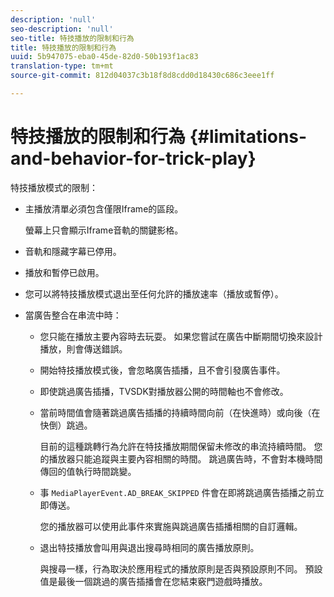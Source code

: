 ```yaml
---
description: 'null'
seo-description: 'null'
seo-title: 特技播放的限制和行為
title: 特技播放的限制和行為
uuid: 5b947075-eba0-45de-82d0-50b193f1ac83
translation-type: tm+mt
source-git-commit: 812d04037c3b18f8d8cdd0d18430c686c3eee1ff

---
```



# 特技播放的限制和行為 {#limitations-and-behavior-for-trick-play}

<!--<a id="section_2BC43539C5C142E085D06A7E35C76726"></a>-->

特技播放模式的限制：

* 主播放清單必須包含僅限Iframe的區段。

   螢幕上只會顯示Iframe音軌的關鍵影格。
* 音軌和隱藏字幕已停用。
* 播放和暫停已啟用。
* 您可以將特技播放模式退出至任何允許的播放速率（播放或暫停）。
* 當廣告整合在串流中時：

   * 您只能在播放主要內容時去玩耍。 如果您嘗試在廣告中斷期間切換來設計播放，則會傳送錯誤。
   * 開始特技播放模式後，會忽略廣告插播，且不會引發廣告事件。
   * 即使跳過廣告插播，TVSDK對播放器公開的時間軸也不會修改。
   * 當前時間值會隨著跳過廣告插播的持續時間向前（在快進時）或向後（在快倒）跳過。

      目前的這種跳轉行為允許在特技播放期間保留未修改的串流持續時間。 您的播放器只能追蹤與主要內容相關的時間。 跳過廣告時，不會對本機時間傳回的值執行時間跳變。
   * 事 `MediaPlayerEvent.AD_BREAK_SKIPPED` 件會在即將跳過廣告插播之前立即傳送。

      您的播放器可以使用此事件來實施與跳過廣告插播相關的自訂邏輯。

   * 退出特技播放會叫用與退出搜尋時相同的廣告播放原則。

      與搜尋一樣，行為取決於應用程式的播放原則是否與預設原則不同。 預設值是最後一個跳過的廣告插播會在您結束竅門遊戲時播放。

